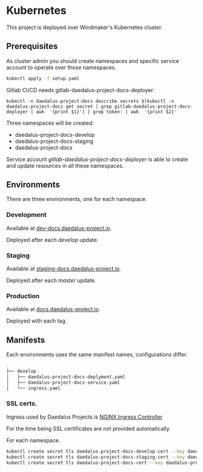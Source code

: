 # Kubernetes

This project is deployed over Windmaker's Kubernetes cluster.

## Prerequisites

As cluster admin you should create namespaces and specific service account to operate over those namespaces.

```bash
kubectl apply -f setup.yaml
```

Gitlab CI/CD needs gitlab-daedalus-project-docs-deployer:
```
kubectl -n daedalus-project-docs describe secrets $(kubectl -n daedalus-project-docs get secret | grep gitlab-daedalus-project-docs-deployer | awk  '{print $1}') | grep token: | awk  '{print $2}'
```

Three namespaces will be created:

* daedalus-project-docs-develop
* daedalus-project-docs-staging
* daedalus-project-docs

Service account *gitlab-daedalus-project-docs-deployer* is able to create and update resources in all these namespaces.

## Environments

There are three environments, one for each namespace:

### Development

Available at [dev-docs.daedalus-project.io](https://dev-docs.daedalus-project.io/).

Deployed after each *develop* update.

### Staging

Available at [staging-docs.daedalus-project.io](https://staging-docs.daedalus-project.io/).

Deployed after each *master* update.

### Production

Available at [docs.daedalus-project.io](https://docs.daedalus-project.io/).

Deployed with each tag.

## Manifests

Each environments uses the same manifest names, configurations differ.
```bash
.
├── develop
│   ├── daedalus-project-docs-deplyment.yaml
│   ├── daedalus-project-docs-service.yaml
│   └── ingress.yaml
```

### SSL certs.

Ingress used by Daedalus Projects is [NGINX Ingress Controller ](https://kubernetes.github.io/ingress-nginx/deploy/)

For the time being SSL certificates are not provided automatically.

For each namespace.
```bash
kubectl create secret tls daedalus-project-docs-develop-cert --key daedalus-project.io.key --cert daedalus-project.io.pem  -n daedalus-project-docs-develop
kubectl create secret tls daedalus-project-docs-staging-cert --key daedalus-project.io.key --cert daedalus-project.io.pem  -n daedalus-project-docs-staging
kubectl create secret tls daedalus-project-docs-cert --key daedalus-project.io.key --cert daedalus-project.io.pem  -n daedalus-project-docs
```
